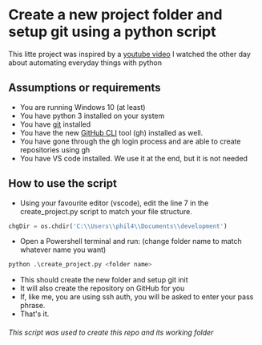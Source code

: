 # Create a new project folder and setup git using a python script

This litte project was inspired by a [youtube video](https://youtu.be/7Y8Ppin12r4) I watched the other day about automating everyday things with python

## Assumptions or requirements

- You are running Windows 10 (at least)
- You have python 3 installed on your system
- You have [git](https://git-scm.com/download/win) installed
- You have the new [GitHub CLI](https://github.com/cli/cli) tool (gh) installed as well.
- You have gone through the gh login process and are able to create repositories using gh
- You have VS code installed. We use it at the end, but it is not needed


## How to use the script

- Using your favourite editor (vscode), edit the line 7 in the create_project.py script to match your file structure.

```py
chgDir = os.chdir('C:\\Users\\phil4\\Documents\\development')
```

- Open a Powershell terminal and run: (change folder name to match whatever name you want)
```py
python .\create_project.py <folder name>
```
- This should create the new folder and setup git init
- It will also create the repository on GitHub for you
- If, like me, you are using ssh auth, you will be asked to enter your pass phrase.
- That's it.

###### This script was used to create this repo and its working folder
